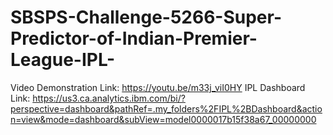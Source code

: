 # SBSPS-Challenge-5266-Super-Predictor-of-Indian-Premier-League-IPL-

Video Demonstration Link: https://youtu.be/m33j_viI0HY
IPL Dashboard Link: https://us3.ca.analytics.ibm.com/bi/?perspective=dashboard&pathRef=.my_folders%2FIPL%2BDashboard&action=view&mode=dashboard&subView=model0000017b15f38a67_00000000
